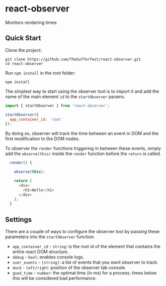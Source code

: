 # react-observer
Monitors rendering times


## Quick Start

Clone the project:
```
git clone https://github.com/TheSufferfest/react-observer.git
cd react-observer
```

Run `npm install` in the root folder:
```
npm install
```

The simplest way to start using the observer tool is to import it and add the name
of the main element `id` to the `startObserver` params.

```javascript
import { startObserver } from 'react-observer';

startObserver({
  app_container_id: 'root'
});
```

By doing so, observer will track the time between an event in DOM and the
first modification to the DOM nodes.

To observer the `render` functions triggering in between these events, simply add
the `observe(this)` inside the `render` function before the `return` is called.

```javascript
  render() {

    observe(this);

    return (
      <div>
        <h1>Hello</h1>
      </div>
    );
  }
```


## Settings

There are a couple of ways to configure the observer tool by passing these parameters
into the `startObserver` function:

* `app_container_id` - `string`: is the root id of the element that contains the entire react DOM structure.
* `debug` - `bool`: enables console logs.
* `user_events` - `[string]`: a list of events that you want observer to track.
* `dock` - `left/right`: position of the observer tab console.
* `good_time` - `number`: the optimal time (in ms) for a process; times below this will be considered bad performance.
